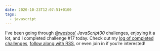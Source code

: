 ```yaml
---
date: 2020-10-23T12:07:51+0100
tags:
  - javascript
---
```


I've been going through <a href="https://twitter.com/wesbos">@wesbos’</a> *JavaScript30* challenges, enjoying it a lot, and I completed challenge #17 today. Check out my [log of completed challenges](https://js30.chrisburnell.com), [follow along with RSS](https://js30.chrisburnell.com/feed.xml), or even join in if you’re interested!
